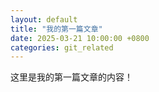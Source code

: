```yaml
---
layout: default
title: "我的第一篇文章"
date: 2025-03-21 10:00:00 +0800
categories: git_related
---
```


这里是我的第一篇文章的内容！
